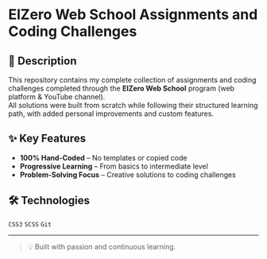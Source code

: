 # ElZero Web School Assignments and Coding Challenges

## 📝 Description  
This repository contains my complete collection of assignments and coding challenges completed through the **ElZero Web School** program (web platform & YouTube channel).  
All solutions were built from scratch while following their structured learning path, with added personal improvements and custom features.

## ✨ Key Features  
- **100% Hand-Coded** – No templates or copied code  
- **Progressive Learning** – From basics to intermediate level  
- **Problem-Solving Focus** – Creative solutions to coding challenges  

## 🛠️ Technologies  
 `CSS3` `SCSS`  `Git`

---

> 💡 Built with passion and continuous learning.  
